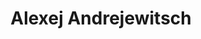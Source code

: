 ---
title: Alexej Andrejewitsch
name: Alexej Andrejewitsch
alias: Alexej Andrejewitsch
group: Unklar
priority: 2
---